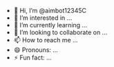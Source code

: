 - 👋 Hi, I’m @aimbot12345C
- 👀 I’m interested in ...
- 🌱 I’m currently learning ...
- 💞️ I’m looking to collaborate on ...
- 📫 How to reach me ...
- 😄 Pronouns: ...
- ⚡ Fun fact: ...

<!---
aimbot12345C/aimbot12345C is a ✨ special ✨ repository because its `README.md` (this file) appears on your GitHub profile.
You can click the Preview link to take a look at your changes.
--->
